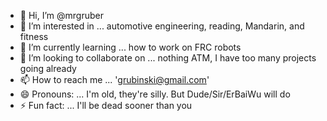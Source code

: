 - 👋 Hi, I’m @mrgruber
- 👀 I’m interested in ... automotive engineering, reading, Mandarin, and fitness
- 🌱 I’m currently learning ... how to work on FRC robots
- 💞️ I’m looking to collaborate on ... nothing ATM, I have too many projects going already
- 📫 How to reach me ... 'grubinski@gmail.com'
- 😄 Pronouns: ... I'm old, they're silly.  But Dude/Sir/ErBaiWu will do
- ⚡ Fun fact: ... I'll be dead sooner than you

<!---
mrgruber/mrgruber is a ✨ special ✨ repository because its `README.md` (this file) appears on your GitHub profile.
You can click the Preview link to take a look at your changes.
--->

